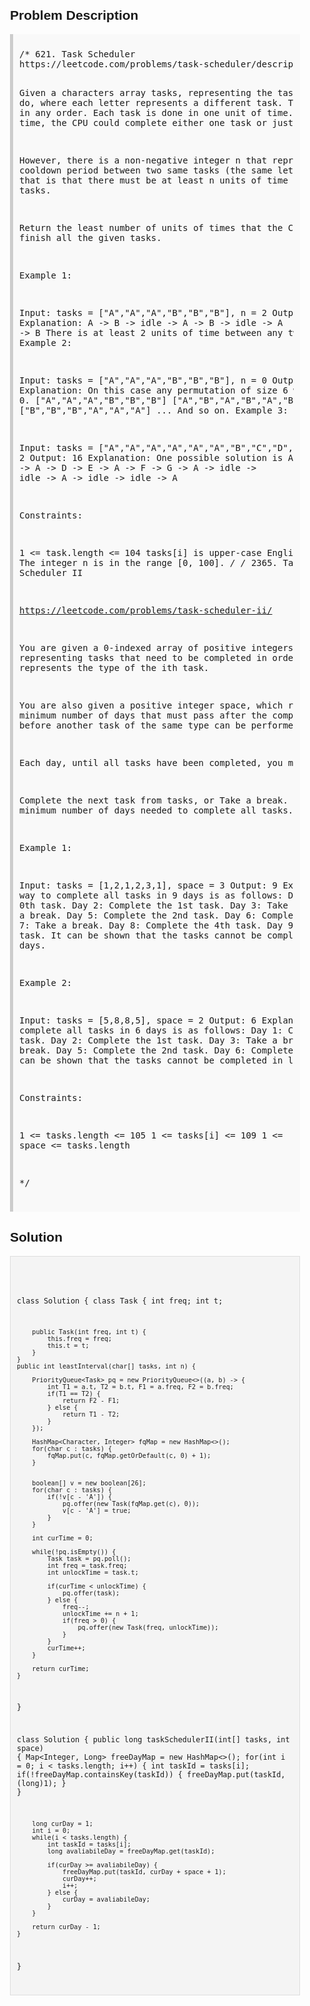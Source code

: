 <style>
  body { font-family: Arial, sans-serif; }
  .container { max-width: 600px; margin: auto; padding: 20px; }
  .comment-block { background-color: #f9f9f9; padding: 10px; border-left: 5px solid #ccc; }
  .code-block { background-color: #f4f4f4; padding: 10px; border: 1px solid #ddd; }
</style>

<div class='container'>
<h2>Problem Description</h2>
<div class='comment-block'>
<pre>
/* 621. Task Scheduler
https://leetcode.com/problems/task-scheduler/description/

Given a characters array tasks, representing the tasks a CPU needs to do, 
where each letter represents a different task. Tasks could be done in any order. 
Each task is done in one unit of time. For each unit of time, 
the CPU could complete either one task or just be idle.

However, there is a non-negative integer n that represents the cooldown period 
between two same tasks (the same letter in the array), that is that there 
must be at least n units of time between any two same tasks.

Return the least number of units of times that the CPU will take to finish all the given tasks.

 

Example 1:

Input: tasks = ["A","A","A","B","B","B"], n = 2
Output: 8
Explanation: 
A -> B -> idle -> A -> B -> idle -> A -> B
There is at least 2 units of time between any two same tasks.
Example 2:

Input: tasks = ["A","A","A","B","B","B"], n = 0
Output: 6
Explanation: On this case any permutation of size 6 would work since n = 0.
["A","A","A","B","B","B"]
["A","B","A","B","A","B"]
["B","B","B","A","A","A"]
...
And so on.
Example 3:

Input: tasks = ["A","A","A","A","A","A","B","C","D","E","F","G"], n = 2
Output: 16
Explanation: 
One possible solution is
A -> B -> C -> A -> D -> E -> A -> F -> G -> A -> idle -> idle -> A -> idle -> idle -> A
 

Constraints:

1 <= task.length <= 104
tasks[i] is upper-case English letter.
The integer n is in the range [0, 100].
*/
/* 2365. Task Scheduler II

https://leetcode.com/problems/task-scheduler-ii/

You are given a 0-indexed array of positive integers tasks, 
representing tasks that need to be completed in order, 
where tasks[i] represents the type of the ith task.

You are also given a positive integer space, which represents 
the minimum number of days that must pass after the completion 
of a task before another task of the same type can be performed.

Each day, until all tasks have been completed, you must either:

Complete the next task from tasks, or
Take a break.
Return the minimum number of days needed to complete all tasks.

 

Example 1:

Input: tasks = [1,2,1,2,3,1], space = 3
Output: 9
Explanation:
One way to complete all tasks in 9 days is as follows:
Day 1: Complete the 0th task.
Day 2: Complete the 1st task.
Day 3: Take a break.
Day 4: Take a break.
Day 5: Complete the 2nd task.
Day 6: Complete the 3rd task.
Day 7: Take a break.
Day 8: Complete the 4th task.
Day 9: Complete the 5th task.
It can be shown that the tasks cannot be completed in less than 9 days.



Example 2:

Input: tasks = [5,8,8,5], space = 2
Output: 6
Explanation:
One way to complete all tasks in 6 days is as follows:
Day 1: Complete the 0th task.
Day 2: Complete the 1st task.
Day 3: Take a break.
Day 4: Take a break.
Day 5: Complete the 2nd task.
Day 6: Complete the 3rd task.
It can be shown that the tasks cannot be completed in less than 6 days.
 

Constraints:

1 <= tasks.length <= 105
1 <= tasks[i] <= 109
1 <= space <= tasks.length

*/
</pre>
</div>

<h2>Solution</h2>
<div class='code-block'>
<pre><code class='language-java'>

class Solution {
    class Task {
        int freq;
        int t;

        public Task(int freq, int t) {
            this.freq = freq;
            this.t = t;
        }
    }
    public int leastInterval(char[] tasks, int n) {

        PriorityQueue<Task> pq = new PriorityQueue<>((a, b) -> {
            int T1 = a.t, T2 = b.t, F1 = a.freq, F2 = b.freq;
            if(T1 == T2) {
                return F2 - F1;
            } else {
                return T1 - T2;
            }
        });

        HashMap<Character, Integer> fqMap = new HashMap<>();
        for(char c : tasks) {
            fqMap.put(c, fqMap.getOrDefault(c, 0) + 1);
        }


        boolean[] v = new boolean[26];
        for(char c : tasks) {
            if(!v[c - 'A']) {
                pq.offer(new Task(fqMap.get(c), 0));
                v[c - 'A'] = true;
            }
        }

        int curTime = 0;

        while(!pq.isEmpty()) {
            Task task = pq.poll();
            int freq = task.freq;
            int unlockTime = task.t;

            if(curTime < unlockTime) {
                pq.offer(task);
            } else {
                freq--;
                unlockTime += n + 1;
                if(freq > 0) {
                    pq.offer(new Task(freq, unlockTime));
                }
            }
            curTime++;
        }

        return curTime;
    }
}



class Solution {
    public long taskSchedulerII(int[] tasks, int space) {
        Map<Integer, Long> freeDayMap = new HashMap<>();
        for(int i = 0; i < tasks.length; i++) {
            int taskId = tasks[i];
            if(!freeDayMap.containsKey(taskId)) {
                freeDayMap.put(taskId, (long)1);
            }
        }

        long curDay = 1;
        int i = 0;
        while(i < tasks.length) {
            int taskId = tasks[i];
            long avaliabileDay = freeDayMap.get(taskId);

            if(curDay >= avaliabileDay) {
                freeDayMap.put(taskId, curDay + space + 1);
                curDay++;
                i++;
            } else {
                curDay = avaliabileDay;
            }
        }
        
        return curDay - 1;
    }
}
</code></pre>
</div>
</div>
